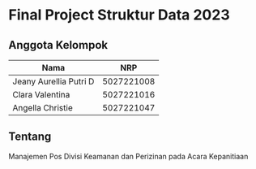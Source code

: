 # Final Project Struktur Data 2023

## Anggota Kelompok

| Nama                      | NRP        |
| ------------------------- | ---------- |
| Jeany Aurellia Putri D    | 5027221008 |
| Clara Valentina           | 5027221016 |
| Angella Christie          | 5027221047 |

## Tentang

Manajemen Pos Divisi Keamanan dan Perizinan pada Acara Kepanitiaan

